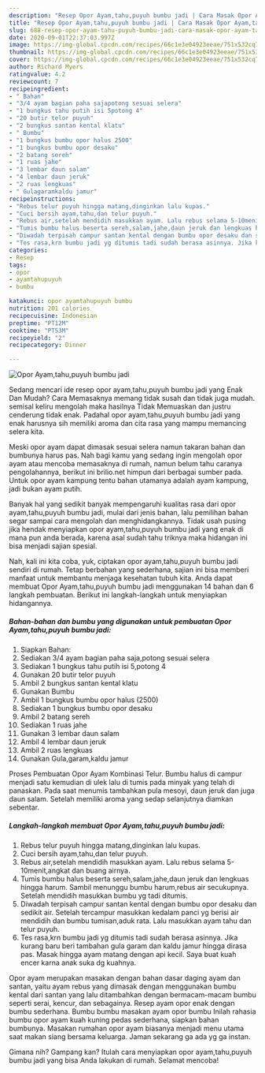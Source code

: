 ```yaml
---
description: "Resep Opor Ayam,tahu,puyuh bumbu jadi | Cara Masak Opor Ayam,tahu,puyuh bumbu jadi Yang Enak Dan Mudah"
title: "Resep Opor Ayam,tahu,puyuh bumbu jadi | Cara Masak Opor Ayam,tahu,puyuh bumbu jadi Yang Enak Dan Mudah"
slug: 688-resep-opor-ayam-tahu-puyuh-bumbu-jadi-cara-masak-opor-ayam-tahu-puyuh-bumbu-jadi-yang-enak-dan-mudah
date: 2020-09-01T22:37:03.997Z
image: https://img-global.cpcdn.com/recipes/66c1e3e04923eeae/751x532cq70/opor-ayamtahupuyuh-bumbu-jadi-foto-resep-utama.jpg
thumbnail: https://img-global.cpcdn.com/recipes/66c1e3e04923eeae/751x532cq70/opor-ayamtahupuyuh-bumbu-jadi-foto-resep-utama.jpg
cover: https://img-global.cpcdn.com/recipes/66c1e3e04923eeae/751x532cq70/opor-ayamtahupuyuh-bumbu-jadi-foto-resep-utama.jpg
author: Richard Myers
ratingvalue: 4.2
reviewcount: 7
recipeingredient:
- " Bahan"
- "3/4 ayam bagian paha sajapotong sesuai selera"
- "1 bungkus tahu putih isi 5potong 4"
- "20 butir telor puyuh"
- "2 bungkus santan kental klatu"
- " Bumbu"
- "1 bungkus bumbu opor halus 2500"
- "1 bungkus bumbu opor desaku"
- "2 batang sereh"
- "1 ruas jahe"
- "3 lembar daun salam"
- "4 lembar daun jeruk"
- "2 ruas lengkuas"
- " Gulagaramkaldu jamur"
recipeinstructions:
- "Rebus telur puyuh hingga matang,dinginkan lalu kupas."
- "Cuci bersih ayam,tahu,dan telur puyuh."
- "Rebus air,setelah mendidih masukkan ayam. Lalu rebus selama 5-10menit,angkat dan buang airnya."
- "Tumis bumbu halus beserta sereh,salam,jahe,daun jeruk dan lengkuas hingga harum. Sambil menunggu bumbu harum,rebus air secukupnya. Setelah mendidih masukkan bumbu yg tadi ditumis."
- "Diwadah terpisah campur santan kental dengan bumbu opor desaku dan sedikit air. Setelah tercampur masukkan kedalam panci yg berisi air mendidih dan bumbu tumisan,aduk rata. Lalu masukkan ayam tahu dan telur puyuh."
- "Tes rasa,krn bumbu jadi yg ditumis tadi sudah berasa asinnya. Jika kurang baru beri tambahan gula garam dan kaldu jamur hingga dirasa pas. Masak hingga ayam matang dengan api kecil. Saya buat kuah encer karna anak suka dg kuahnya."
categories:
- Resep
tags:
- opor
- ayamtahupuyuh
- bumbu

katakunci: opor ayamtahupuyuh bumbu 
nutrition: 201 calories
recipecuisine: Indonesian
preptime: "PT12M"
cooktime: "PT53M"
recipeyield: "2"
recipecategory: Dinner

---
```



![Opor Ayam,tahu,puyuh bumbu jadi](https://img-global.cpcdn.com/recipes/66c1e3e04923eeae/751x532cq70/opor-ayamtahupuyuh-bumbu-jadi-foto-resep-utama.jpg)

Sedang mencari ide resep opor ayam,tahu,puyuh bumbu jadi yang Enak Dan Mudah? Cara Memasaknya memang tidak susah dan tidak juga mudah. semisal keliru mengolah maka hasilnya Tidak Memuaskan dan justru cenderung tidak enak. Padahal opor ayam,tahu,puyuh bumbu jadi yang enak harusnya sih memiliki aroma dan cita rasa yang mampu memancing selera kita.

Meski opor ayam dapat dimasak sesuai selera namun takaran bahan dan bumbunya harus pas. Nah bagi kamu yang sedang ingin mengolah opor ayam atau mencoba memasaknya di rumah, namun belum tahu caranya pengolahannya, berikut ini brilio.net himpun dari berbagai sumber pada. Untuk opor ayam kampung tentu bahan utamanya adalah ayam kampung, jadi bukan ayam putih.

Banyak hal yang sedikit banyak mempengaruhi kualitas rasa dari opor ayam,tahu,puyuh bumbu jadi, mulai dari jenis bahan, lalu pemilihan bahan segar sampai cara mengolah dan menghidangkannya. Tidak usah pusing jika hendak menyiapkan opor ayam,tahu,puyuh bumbu jadi yang enak di mana pun anda berada, karena asal sudah tahu triknya maka hidangan ini bisa menjadi sajian spesial.


Nah, kali ini kita coba, yuk, ciptakan opor ayam,tahu,puyuh bumbu jadi sendiri di rumah. Tetap berbahan yang sederhana, sajian ini bisa memberi manfaat untuk membantu menjaga kesehatan tubuh kita. Anda dapat membuat Opor Ayam,tahu,puyuh bumbu jadi menggunakan 14 bahan dan 6 langkah pembuatan. Berikut ini langkah-langkah untuk menyiapkan hidangannya.

<!--inarticleads1-->

##### Bahan-bahan dan bumbu yang digunakan untuk pembuatan Opor Ayam,tahu,puyuh bumbu jadi:

1. Siapkan  Bahan:
1. Sediakan 3/4 ayam bagian paha saja,potong sesuai selera
1. Sediakan 1 bungkus tahu putih isi 5,potong 4
1. Gunakan 20 butir telor puyuh
1. Ambil 2 bungkus santan kental klatu
1. Gunakan  Bumbu
1. Ambil 1 bungkus bumbu opor halus (2500)
1. Sediakan 1 bungkus bumbu opor desaku
1. Ambil 2 batang sereh
1. Sediakan 1 ruas jahe
1. Gunakan 3 lembar daun salam
1. Ambil 4 lembar daun jeruk
1. Ambil 2 ruas lengkuas
1. Gunakan  Gula,garam,kaldu jamur


Proses Pembuatan Opor Ayam Kombinasi Telur. Bumbu halus di campur menjadi satu kemudian di ulek lalu di tumis pada minyak yang telah di panaskan. Pada saat menumis tambahkan pula mesoyi, daun jeruk dan juga daun salam. Setelah memiliki aroma yang sedap selanjutnya diamkan sebentar. 

<!--inarticleads2-->

##### Langkah-langkah membuat Opor Ayam,tahu,puyuh bumbu jadi:

1. Rebus telur puyuh hingga matang,dinginkan lalu kupas.
1. Cuci bersih ayam,tahu,dan telur puyuh.
1. Rebus air,setelah mendidih masukkan ayam. Lalu rebus selama 5-10menit,angkat dan buang airnya.
1. Tumis bumbu halus beserta sereh,salam,jahe,daun jeruk dan lengkuas hingga harum. Sambil menunggu bumbu harum,rebus air secukupnya. Setelah mendidih masukkan bumbu yg tadi ditumis.
1. Diwadah terpisah campur santan kental dengan bumbu opor desaku dan sedikit air. Setelah tercampur masukkan kedalam panci yg berisi air mendidih dan bumbu tumisan,aduk rata. Lalu masukkan ayam tahu dan telur puyuh.
1. Tes rasa,krn bumbu jadi yg ditumis tadi sudah berasa asinnya. Jika kurang baru beri tambahan gula garam dan kaldu jamur hingga dirasa pas. Masak hingga ayam matang dengan api kecil. Saya buat kuah encer karna anak suka dg kuahnya.


Opor ayam merupakan masakan dengan bahan dasar daging ayam dan santan, yaitu ayam rebus yang dimasak dengan menggunakan bumbu kental dari santan yang lalu ditambahkan dengan bermacam-macam bumbu seperti serai, kencur, dan sebagainya. Resep ayam opor enak dengan bumbu sederhana. Bumbu bumbu masakan ayam opor bumbu Inilah rahasia bumbu opor ayam kuah kuning pedas sederhana, siapkan bahan bumbunya. Masakan rumahan opor ayam biasanya menjadi menu utama saat makan siang bersama keluarga. Jaman sekarang ga ada yg ga instan. 

Gimana nih? Gampang kan? Itulah cara menyiapkan opor ayam,tahu,puyuh bumbu jadi yang bisa Anda lakukan di rumah. Selamat mencoba!
